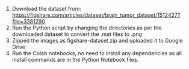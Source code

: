 1. Download the dataset from: https://figshare.com/articles/dataset/brain_tumor_dataset/1512427?file=3381290
2. Run the Python script by changing the directories as per the downloaded dataset to convert the .mat files to .png
3. Zipped the images as figshare-dataset.zip and uploaded it to Google Drive
4. Run the Colab notebooks, no need to install any dependencies as all install commands are in the Python Notebook files.
